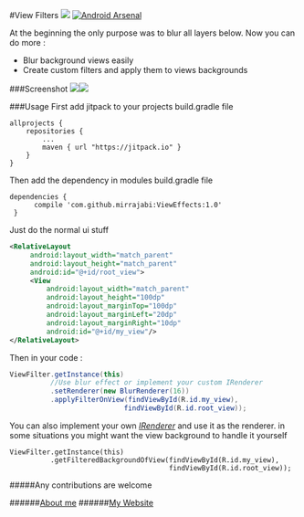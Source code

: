 #View Filters
[![](https://jitpack.io/v/mirrajabi/ViewEffects.svg)](https://jitpack.io/#mirrajabi/ViewEffects) [![Android Arsenal](https://img.shields.io/badge/Android%20Arsenal-ViewEffects-green.svg?style=true)](https://android-arsenal.com/details/1/4360)

At the beginning the only purpose was to blur all layers below.
Now you can do more :
- Blur background views easily
- Create custom filters and apply them to views backgrounds

###Screenshot
![](https://cloud.githubusercontent.com/assets/8886687/18458361/c1b9227c-7975-11e6-8105-84a58c37c2aa.jpg)![](https://cloud.githubusercontent.com/assets/8886687/18769067/bab40082-8136-11e6-9083-90a74fc86fde.jpg)


###Usage
First add jitpack to your projects build.gradle file
```	
allprojects {
   	repositories {
   		...
   		maven { url "https://jitpack.io" }
   	}
}
```
Then add the dependency in modules build.gradle file
```
dependencies {
	  compile 'com.github.mirrajabi:ViewEffects:1.0'
 }
```
Just do the normal ui stuff
```xml
<RelativeLayout
     android:layout_width="match_parent" 
     android:layout_height="match_parent"
     android:id="@+id/root_view">
     <View
         android:layout_width="match_parent"
         android:layout_height="100dp"
         android:layout_marginTop="100dp"
         android:layout_marginLeft="20dp"
         android:layout_marginRight="10dp"
         android:id="@+id/my_view"/>
</RelativeLayout>
```

Then in your code : 
```java
ViewFilter.getInstance(this)
          //Use blur effect or implement your custom IRenderer
          .setRenderer(new BlurRenderer(16)) 
          .applyFilterOnView(findViewById(R.id.my_view),
                            findViewById(R.id.root_view));
```

You can also implement your own  [_IRenderer_](https://github.com/mirrajabi/ViewEffects/blob/master/library/src/main/java/ir/mirrajabi/viewfilter/core/IRenderer.java) and use it as the renderer.
in some situations you might want the view background to handle it yourself
```
ViewFilter.getInstance(this)
          .getFilteredBackgroundOfView(findViewById(R.id.my_view),
                                       findViewById(R.id.root_view));
```
#####Any contributions are welcome

######[About me](https://about.me/mohammadmirrajabi)
######[My Website](http://mirrajabi.ir)

